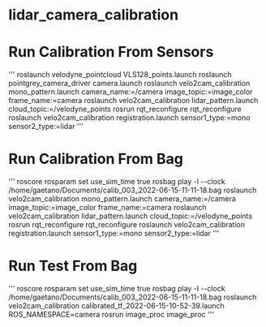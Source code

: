 # lidar_camera_calibration
# Run Calibration From Sensors
'''
roslaunch velodyne_pointcloud VLS128_points.launch 
roslaunch pointgrey_camera_driver camera.launch
roslaunch velo2cam_calibration mono_pattern.launch camera_name:=/camera image_topic:=image_color frame_name:=camera
roslaunch velo2cam_calibration lidar_pattern.launch cloud_topic:=/velodyne_points
rosrun rqt_reconfigure rqt_reconfigure
roslaunch velo2cam_calibration registration.launch sensor1_type:=mono sensor2_type:=lidar
'''
# Run Calibration From Bag
'''
roscore
rosparam set use_sim_time true
rosbag play -l --clock /home/gaetano/Documents/calib_003_2022-06-15-11-11-18.bag
roslaunch velo2cam_calibration mono_pattern.launch camera_name:=/camera image_topic:=image_color frame_name:=camera
roslaunch velo2cam_calibration lidar_pattern.launch cloud_topic:=/velodyne_points
rosrun rqt_reconfigure rqt_reconfigure
roslaunch velo2cam_calibration registration.launch sensor1_type:=mono sensor2_type:=lidar
'''
# Run Test From Bag
'''
roscore
rosparam set use_sim_time true
rosbag play -l --clock /home/gaetano/Documents/calib_003_2022-06-15-11-11-18.bag
roslaunch velo2cam_calibration calibrated_tf_2022-06-15-10-52-39.launch
ROS_NAMESPACE=camera rosrun image_proc image_proc
'''
